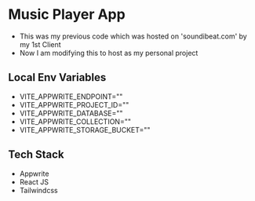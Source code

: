 # Music Player App

- This was my previous code which was hosted on 'soundibeat.com' by my 1st Client
- Now I am modifying this to host as my personal project

## Local Env Variables

- VITE_APPWRITE_ENDPOINT=""
- VITE_APPWRITE_PROJECT_ID=""
- VITE_APPWRITE_DATABASE=""
- VITE_APPWRITE_COLLECTION=""
- VITE_APPWRITE_STORAGE_BUCKET=""

## Tech Stack

- Appwrite
- React JS
- Tailwindcss

